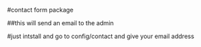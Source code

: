 #contact form package

##this will send an email to the admin

#just intstall and go to config/contact and give your email address
